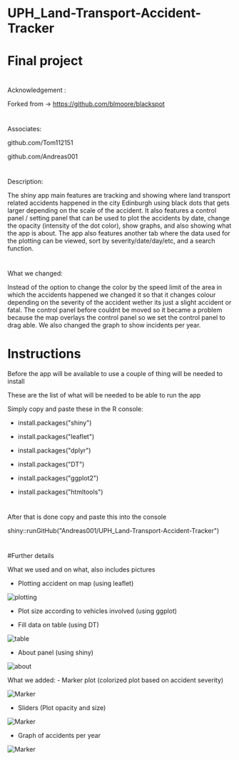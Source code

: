 # UPH_Land-Transport-Accident-Tracker

# Final project

#

Acknowledgement : 

Forked from -> https://github.com/blmoore/blackspot

#

Associates:

github.com/Tom112151

github.com/Andreas001

#

Description:

The shiny app main features are tracking and showing where land transport related accidents happened in the city Edinburgh using black dots that gets larger depending on the scale of the accident. It also features a control panel / setting panel that can be used to plot the accidents by date, change the opacity (intensity of the dot color), show graphs, and also showing what the app is about. The app also features another tab where the data used for the plotting can be viewed, sort by severity/date/day/etc, and a search function.

#

What we changed:

Instead of the option to change the color by the speed limit of the area in which the accidents happened we changed it so that it changes colour depending on the severity of the accident wether its just a slight accident or fatal. The control panel before couldnt be moved so it became a problem because the map overlays the control panel so we set the control panel to drag able. We also changed the graph to show incidents per year.



# Instructions

Before the app will be available to use a couple of thing will be needed to install


These are the list of what will be needed to be able to run the app

Simply copy and paste these in the R console:

- install.packages("shiny")

- install.packages("leaflet")

- install.packages("dplyr")

- install.packages("DT")

- install.packages("ggplot2")

- install.packages("htmltools")

#

After that is done copy and paste this into the console

shiny::runGitHub("Andreas001/UPH_Land-Transport-Accident-Tracker")

#

#Further details

What we used and on what, also includes pictures


- Plotting accident on map (using leaflet)

![plotting](https://raw.githubusercontent.com/Tom112151/blackspot/master/www/img/blak1.JPG)

- Plot size according to vehicles involved (using ggplot)

- Fill data on table (using DT)

![table](https://raw.githubusercontent.com/Tom112151/blackspot/master/blak3.JPG)

- About panel (using shiny)

![about](https://raw.githubusercontent.com/Tom112151/blackspot/master/blak2.JPG)

What we added: - Marker plot (colorized plot based on accident severity)

![Marker](https://raw.githubusercontent.com/Tom112151/blackspot/master/blak5.JPG)


- Sliders (Plot opacity and size)

![Marker](https://raw.githubusercontent.com/Tom112151/blackspot/master/blak4.JPG)

- Graph of accidents per year 

![Marker](https://raw.githubusercontent.com/Tom112151/blackspot/master/blak6.JPG)
